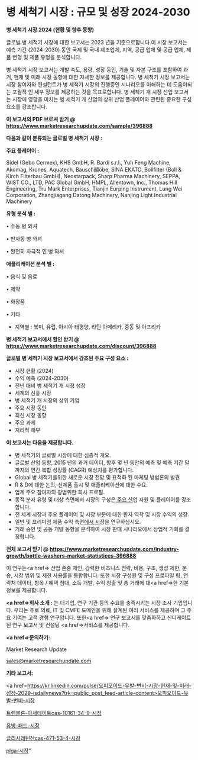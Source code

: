 # 병 세척기 시장 : 규모 및 성장 2024-2030

<strong>병 세척기 시장 2024 (현황 및 향후 동향)</strong>

글로벌 병 세척기 시장에 대한 보고서는 2023 년을 기준으로합니다.이 시장 보고서는 예측 기간 (2024-2030) 동안 국제 및 국내 제조업체, 지역, 공급 업체 및 공급 업체, 제품 변형 및 제품 유형을 분석합니다.

병 세척기 시장 보고서는 개발 속도, 용량, 성장 동인, 기술 및 자본 구조를 포함하여 과거, 현재 및 미래 시장 동향에 대한 자세한 정보를 제공합니다. 병 세척기 시장 보고서는 시장 참여자와 컨설턴트가 병 세척기 시장의 진행중인 시나리오를 이해하는 데 도움이되는 포괄적 인 세부 정보를 제공하는 것을 목표로합니다. 병 세척기 개 시장 산업 보고서는 시장에 영향을 미치는 병 세척기 개 산업의 상위 산업 플레이어와 관련된 중요한 구성 요소를 강조합니다.



<strong>이 보고서의 PDF 브로셔 받기 @ <a href=https://www.marketresearchupdate.com/sample/396888>https://www.marketresearchupdate.com/sample/396888</a></strong>



<strong>다음과 같이 분류되는 글로벌 병 세척기 시장 :</strong>



<strong>주요 플레이어 :</strong>

Sidel (Gebo Cermex), KHS GmbH, R. Bardi s.r.l., Yuh Feng Machine, Akomag, Krones, Aquatech, Bausch䫚öbe, SINA EKATO, Bollfilter (Boll & Kirch Filterbau GmbH), Neostarpack, Sharp Pharma Machinery, SEPPA, WIST CO., LTD, PAC Global GmbH, HMPL, Allentown, Inc., Thomas Hill Engineering, Tru Mark Enterprises, Tianjin Eurping Instrument, Lung Wei Corporation, Zhangjiagang Datong Machinery, Nanjing Light Industrial Machinery



<strong>유형 분석 별 :</strong>

• 수동 병 와셔

• 반자동 병 와셔

• 완전히 자극적 인 병 와셔



<strong>애플리케이션 분석 별 :</strong>

• 음식 및 음료

• 제약

• 화장품

• 기타

<ul>
  <li>지역별 : 북미, 유럽, 아시아 태평양, 라틴 아메리카, 중동 및 아프리카</li>
</ul>


<strong>병 세척기 보고서에서 할인 받기 @ <a href=https://www.marketresearchupdate.com/discount/396888>https://www.marketresearchupdate.com/discount/396888</a></strong>



<strong>글로벌 병 세척기 시장 보고서에서 강조된 주요 구성 요소 :</strong>
<ul>
  <li>시장 현황 (2024)</li>
  <li>수익 예측 (2024-2030)</li>
  <li>전년 대비 병 세척기 개 시장 성장</li>
  <li>세계의 신흥 시장</li>
  <li>병 세척기 개 시장의 상위 기업</li>
  <li>주요 시장 동인</li>
  <li>최신 시장 동향</li>
  <li>주요 과제</li>
  <li>지리적 해부</li>
</ul>


<strong>이 보고서는 다음을 제공합니다.</strong>
<ul>
  <li>병 세척기의 글로벌 시장에 대한 심층적 개요.</li>
  <li>글로벌 산업 동향, 2015 년의 과거 데이터, 향후 몇 년 동안의 예측 및 예측 기간 말까지의 연간 복합 성장률 (CAGR) 예상치를 평가합니다.</li>
  <li>Global 병 세척기를위한 새로운 시장 전망 및 표적화 된 마케팅 방법론의 발견</li>
  <li>R &amp; D에 대한 논의, 신제품 출시 및 애플리케이션에 대한 수요.</li>
  <li>업계 주요 참여자의 광범위한 회사 프로필.</li>
  <li>동적 분자 유형 및 대상 측면에서 시장의 구성은<a href=> 주요 산</a>업 자원 및 플레이어를 강조합니다.</li>
  <li>전 세계 시장과 주요 플레이어 및 시장 부문에 대한 환자 역학 및 시장 수익의 성장.</li>
  <li>일반 및 프리미엄 제품 수익 측면<a href=>에서 시</a>장을 연구하십시오.</li>
  <li>거래 승인 및 공동 개발 동향을 분석하여 시장 판매 시나리오에서 상업적 기회를 결정합니다.</li>
</ul>



<strong>전체 보고서 받기 @ <a href=https://www.marketresearchupdate.com/industry-growth/bottle-washers-market-statistices-396888>https://www.marketresearchupdate.com/industry-growth/bottle-washers-market-statistices-396888</a></strong>

이 연구는<a href=> 산업 존중</a> 체인, 강력한 비즈니스 전략, 비용, 구조, 생성 제한, 운송, 시장 범위 및 제한 사용률을 통합합니다. 또한 시장 구성원 및 구성 프로파일 링, 연락처 데이터, 항목 / 혜택 침대, 소득 개발, 수익 창출 및 총 거래에 대<a href=>한 기본 </a>정보를 제공합니다.



<strong><a href=>회사 소</a>개 :</strong>
는 대기업, 연구 기관 등의 수요를 충족시키는 시장 조사 기업입니다. 우리는 주로 의료, IT 및 CMFE 도메인을 위해 설계된 여러 서비스를 제공하며 그 주요 기여는 고객 경험 연구입니다. 또한<a href=> 연구 보</a>고서를 맞춤화하고 신디케이트 된 연구 보고서 및 컨설팅 <a href=>서비스</a>를 제공합니다.



<strong><a href=>문의하기:</a></strong>

Market Research Update

sales@marketresearchupdate.com



<strong>기타 보고서:</strong>

<a href=https://kr.linkedin.com/pulse/오피오이드-유발-변비-시장-현재-및-미래-성장-2029-isdailynews?trk=public_post_feed-article-content>오피오이드-유발-변비-시장</a>

<a href=https://www.linkedin.com/pulse/트렌볼론-아세테이트cas-10161-34-9-시장-규모-및-성장-2023-isdailynews/>트렌볼론-아세테이트cas-10161-34-9-시장</a>

<a href=https://www.linkedin.com/pulse/유방-패드-시장-세분화-연구-및-목표-고객2029년-survey-spotlight-pro-24-analysis-4nofc/>유방-패드-시장</a>

<a href=https://www.linkedin.com/pulse/글리시레틴산cas-471-53-4-시장-현재-및-미래-성장-2029-xagqf/>글리시레틴산cas-471-53-4-시장</a>

<a href=https://www.linkedin.com/pulse/plga-시장-규모-및-성장-2023-analytics-alchemy-360-analysis-sgmbc/>plga-시장</a>"
